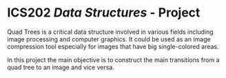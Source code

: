 # ICS202 _Data Structures_ - Project

Quad Trees is a critical data structure involved in various fields including image processing and computer graphics. It could be used as an image compression tool especially for images that have big single-colored areas.

In this project the main objective is to construct the main transitions from a quad tree to an image and vice versa.
